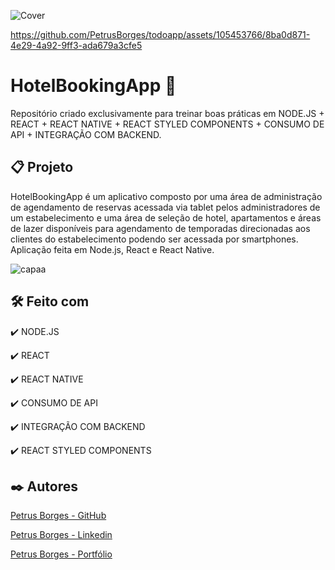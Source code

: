 ![Cover](https://github.com/PetrusBorges/todoapp/assets/105453766/2cd6f788-668b-4555-9f81-9cc6249de4a4)

https://github.com/PetrusBorges/todoapp/assets/105453766/8ba0d871-4e29-4a92-9ff3-ada679a3cfe5

# HotelBookingApp 🏦

Repositório criado exclusivamente para treinar boas práticas em NODE.JS + REACT + REACT NATIVE + REACT STYLED COMPONENTS + CONSUMO DE API + INTEGRAÇÃO COM BACKEND.

## 📋 Projeto

HotelBookingApp é um aplicativo composto por uma área de administração de agendamento de reservas acessada via tablet pelos administradores de um estabelecimento e uma área de seleção de hotel, apartamentos e áreas de lazer disponíveis para agendamento de temporadas direcionadas aos clientes do estabelecimento podendo ser acessada por smartphones. Aplicação feita em Node.js, React e React Native.

![capaa](https://user-images.githubusercontent.com/105453766/211231199-a01bc030-3c59-445e-aaa5-2add6ee06756.jpg)

## 🛠️ Feito com

✔️ NODE.JS

✔️ REACT

✔️ REACT NATIVE

✔️ CONSUMO DE API

✔️ INTEGRAÇÃO COM BACKEND

✔️ REACT STYLED COMPONENTS

## ✒️ Autores

[Petrus Borges - GitHub](https://github.com/PetrusBorges)

[Petrus Borges - Linkedin](https://www.linkedin.com/in/petrusborgesmachado/)

[Petrus Borges - Portfólio](https://petrusborges.vercel.app)
